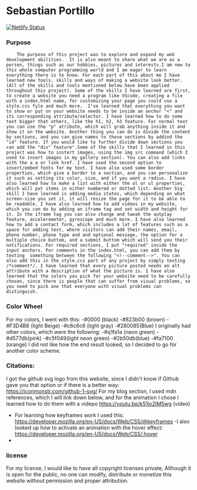 # Sebastian Portillo
[![Netlify Status](https://api.netlify.com/api/v1/badges/4e8c9d73-58ec-4688-96af-37ab3185bee7/deploy-status)](https://app.netlify.com/sites/about-me-sebasport/deploys)

### Purpose 
        The purpose of this project was to explore and expand my web development abilities.  It is also meant to share what we are as a person, things such as our hobbies, pictures and interests.I am new to this whole computer programming world and I am eager to learn everything there is to know. For each part of this about me I have learned new tools, skills and ways of making a website look better.(All of the skills and tools mentioned below have been applied throughout this project). Some of the skills I have learned are first, to create a website you need a program like VScode, creating a file with a index.html name, for customizing your page you could use a style.css fyle and much more.  I've learned that everything you want to show or put on your website needs to be inside an anchor "<" and its corresponding attribute/selector. I have learned how to do some text bigger that others, like the h1, h2, h3 feature. For normal text you can use the "p" atribute, which will grab anything inside it and show it on the website. Another thing you can do is divide the content by sections, and you can give names to these sections by addind the "id" feature. If you would like to further divide down sections you can add the "div" feature".Some of the skills that I learned in this project was how to instert images, using the img src command (which I used to insert images in my gallery section). You can also add links with the a a or link href. I have used the second option to insert/embed fonts for my text. I have also used some border properties, which give a border to a section, and you can personalize it such as setting its color, size, and if you want a radius. I have also learned how to make a list with either the ol or ul properties, which will put items in either numbered or dotted list. Another big skill I have learned is adding media states, which depending on what screen-size you set it, it will resize the page for it to be able to be readable. I have also learned how to add videos in my website, which you can do by adding an iframe tag and set width and height for it. In the iframe tag you can also change and tweak the autplay feature, accelerometer, gyroscope and much more. I have also learned how to add a contact form, which includes a lot of features such as a space for adding text, where visitors can add their names, email, phone number, phone type and and optional message, the option for a multiple choice buttom, and a submit buttom which will send you their notifications. For required sections, I put "required" inside the input anchors. For comments in the index.html, you can add them by texting  something between the following "<!--comment-->". You can also add this in the style.ccs part of any project by simply texting /*comment*/. I have learned that every picture posted needs an alt attribute with a description of what the picture is. I have also learned that the colors you pick for your website need to be carefully chosen, since there is people that can suffer from visual problems, so you need to pick one that everyone with visual problems can distinguish.

### Color Wheel
For my colors, I went with this:
-#0000 (black)
-#823b00 (brown)
-#F3D4B8 (light Beige)
-#c6c6c6 (light gray)
-#280085(Blue)
I originally had other colors, which were the following:
-#q1fa1a (neon green)
-#d577db(pink)
-#c5f049(light neon green)
-#2b50db(blue)
-#fa7100 (orange)
I did not like how the end result looked, so I decided to go for another color scheme. 

 ### Citations:
 I got the github svg logo from this website, since I didn't know if Github gave you that option or if there is a better way: https://iconmonstr.com/github-1-svg/
For my blog section, I used mdn references, which I will link down below, and for the animation I chose I learned how to do them with a videpo
https://youtu.be/k51lo2IM5wg (video)
- For learning how keyframes work I used this:
https://developer.mozilla.org/en-US/docs/Web/CSS/@keyframes
-I also looked up how to activate an animation with the hover effect:
https://developer.mozilla.org/en-US/docs/Web/CSS/:hover
-
### license
For my license, I would like to have all copyright licenses private, Although it is open for the public, no one can modify, distribute or monetize this website without permission and proper attribution.


